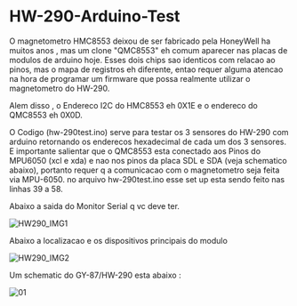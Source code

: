 # HW-290-Arduino-Test

O magnetometro HMC8553 deixou de ser fabricado pela HoneyWell ha muitos anos , mas um clone "QMC8553"  eh comum aparecer nas placas de modulos de arduino hoje.
Esses dois chips sao identicos com relacao ao pinos, mas o mapa de registros eh diferente, entao requer alguma atencao na hora de programar um firmware que possa realmente utilizar o magnetometro do HW-290.

Alem disso , o Endereco I2C do HMC8553 eh 0X1E e o endereco do QMC8553 eh 0X0D.

O Codigo (hw-290test.ino) serve para testar os 3 sensores do HW-290 com arduino retornando os enderecos hexadecimal de cada um dos 3 sensores.
E importante salientar que o QMC8553 esta conectado aos Pinos do MPU6050 (xcl e xda) e nao nos pinos da placa SDL e SDA (veja schematico abaixo), portanto requer q a comunicacao com o magnetometro seja feita via MPU-6050. no arquivo hw-290test.ino esse set up  esta sendo feito nas linhas 39 a 58.

Abaixo a saida do Monitor Serial q vc deve ter.

![HW290_IMG1](https://user-images.githubusercontent.com/100097972/154868323-a436760e-c03e-4178-8887-708b25bb5c8b.JPG)


Abaixo a localizacao e os dispositivos principais do modulo

![HW290_IMG2](https://user-images.githubusercontent.com/100097972/154869127-06cf0ce4-8803-4cae-a18a-b4a71b3343b2.JPG)

Um schematic do GY-87/HW-290 esta abaixo :

![01](https://user-images.githubusercontent.com/100097972/154870822-f59a06d7-6a9e-4eaf-a94f-c436df253556.jpg)
